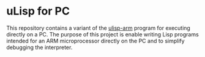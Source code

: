 # uLisp for PC

This repository contains a variant of the [ulisp-arm](https://github.com/technoblogy/ulisp-arm/blob/master/README.md) program for executing directly on a PC. The purpose of this project is enable writing Lisp programs intended for an ARM microprocessor directly on the PC and to simplify debugging the interpreter.

